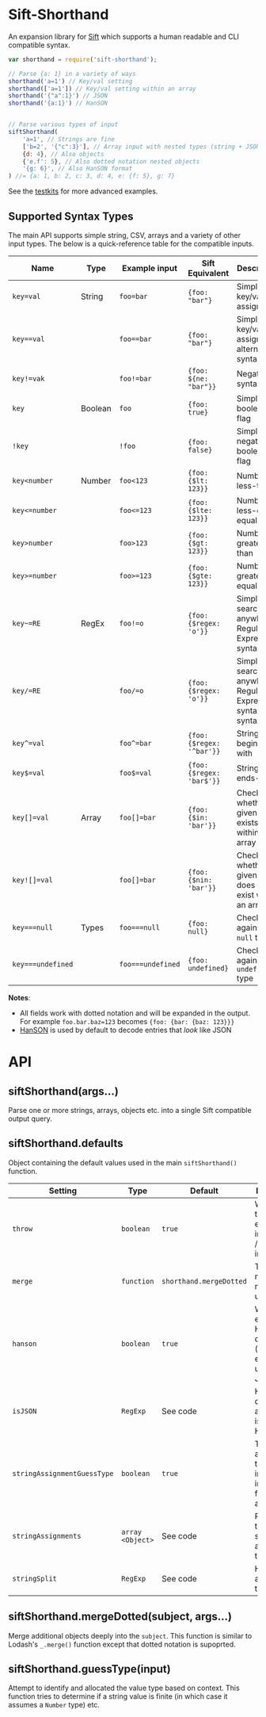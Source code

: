 Sift-Shorthand
==============
An expansion library for [Sift](https://github.com/crcn/sift.js#readme) which supports a human readable and CLI compatible syntax.


```javascript
var shorthand = require('sift-shorthand');

// Parse {a: 1} in a variety of ways
shorthand('a=1') // Key/val setting
shorthand(['a=1']) // Key/val setting within an array
shorthand('{"a":1}') // JSON
shorthand('{a:1}') // HanSON


// Parse various types of input
siftShorthand(
	'a=1', // Strings are fine
	['b=2', '{"c":3}'], // Array input with nested types (string + JSON)
	{d: 4}, // Also objects
	{'e.f': 5}, // Also dotted notation nested objects
	'{g: 6}', // Also HanSON format
) //= {a: 1, b: 2, c: 3, d: 4, e: {f: 5}, g: 7}
```

See the [testkits](./test) for more advanced examples.


Supported Syntax Types
----------------------
The main API supports simple string, CSV, arrays and a variety of other input types. The below is a quick-reference table for the compatible inputs.


| Name              | Type    | Example input     | Sift Equivalent           | Description                                                   |
|-------------------|---------|-------------------|---------------------------|---------------------------------------------------------------|
| `key=val`         | String  | `foo=bar`         | `{foo: "bar"}`            | Simple key/value assignment                                   |
| `key==val`        |         | `foo==bar`        | `{foo: "bar"}`            | Simple key/value assignment, alternative syntax               |
| `key!=vak`        |         | `foo!=bar`        | `{foo: ${ne: "bar"}}`     | Negation syntax                                               |
| `key`             | Boolean | `foo`             | `{foo: true}`             | Simple boolean flag                                           |
| `!key`            |         | `!foo`            | `{foo: false}`            | Simple negation boolean flag                                  |
| `key<number`      | Number  | `foo<123`         | `{foo: {$lt: 123}}`       | Number is-less-than                                           |
| `key<=number`     |         | `foo<=123`        | `{foo: {$lte: 123}}`      | Number is-less-or-equal-to                                    |
| `key>number`      |         | `foo>123`         | `{foo: {$gt: 123}}`       | Number is-greater-than                                        |
| `key>=number`     |         | `foo>=123`        | `{foo: {$gte: 123}}`      | Number is-greater-or-equal-to                                 |
| `key~=RE`         | RegEx   | `foo!=o`          | `{foo: {$regex: 'o'}}`    | Simple search-anywhere Regular Expression syntax              |
| `key/=RE`         |         | `foo/=o`          | `{foo: {$regex: 'o'}}`    | Simple search-anywhere Regular Expression syntax, alt syntax  |
| `key^=val`        |         | `foo^=bar`        | `{foo: {$regex: '^bar'}}` | String begins-with                                            |
| `key$=val`        |         | `foo$=val`        | `{foo: {$regex: 'bar$'}}` | String ends-with                                              |
| `key[]=val`       | Array   | `foo[]=bar`       | `{foo: {$in: 'bar'}}`     | Checks whether the given value exists within an array         |
| `key![]=val`      |         | `foo[]=bar`       | `{foo: {$nin: 'bar'}}`    | Checks whether the given value does not exist within an array |
| `key===null`      | Types   | `foo===null`      | `{foo: null}`             | Checks against the `null` type                                |
| `key===undefined` |         | `foo===undefined` | `{foo: undefined}`        | Checks against the `undefined` type                           |


**Notes**:

* All fields work with dotted notation and will be expanded in the output. For example `foo.bar.baz=123` becomes `{foo: {bar: {baz: 123}}}`
* [HanSON](https://github.com/timjansen/hanson) is used by default to decode entries that *look* like JSON


API
===

siftShorthand(args...)
--------------------------------
Parse one or more strings, arrays, objects etc. into a single Sift compatible output query.



siftShorthand.defaults
----------------------
Object containing the default values used in the main `siftShorthand()` function.


| Setting                     | Type             | Default                 | Description                                                             |
|-----------------------------|------------------|-------------------------|-------------------------------------------------------------------------|
| `throw`                     | `boolean`        | `true`                  | Whether to throw an error when input JSON / HanSON is invalid           |
| `merge`                     | `function`       | `shorthand.mergeDotted` | The default merge method to use                                         |
| `hanson`                    | `boolean`        | `true`                  | Whether to enable HanSON decoding (slower but easier to use than JSON)  |
| `isJSON`                    | `RegExp`         | See code                | How to determine if an argument is JSON / HanSON                        |
| `stringAssignmentGuessType` | `boolean`        | `true`                  | Try to guess and correct the incoming input type for string assignments |
| `stringAssignments`         | `array <Object>` | See code                | Rules used to assign string assignment tuples                           |
| `stringSplit`               | `RegExp`         | See code                | How to split a string of tuples                                         |



siftShorthand.mergeDotted(subject, args...)
-------------------------------------------
Merge additional objects deeply into the `subject`.
This function is similar to Lodash's `_.merge()` function except that dotted notation is supoprted.


siftShorthand.guessType(input)
------------------------------
Attempt to identify and allocated the value type based on context.
This function tries to determine if a string value is finite (in which case it assumes a `Number` type) etc.

